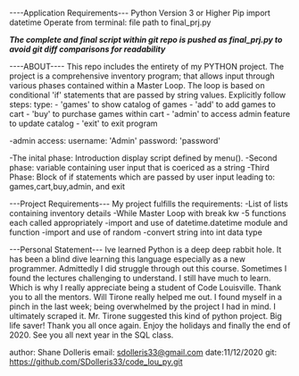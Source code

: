 ----Application Requirements---
Python Version 3 or Higher
Pip import datetime
Operate from terminal: file path to final_prj.py

***The complete and final script within git repo is pushed as final_prj.py to avoid git diff comparisons for readability***


----ABOUT---- 
This repo includes the entirety of my PYTHON project. The project is a comprehensive inventory program; that allows input through various phases contained within a Master Loop. The loop is based on conditional 'if' statements that are passed by string values. Explicitly follow steps: 
type:
	- 'games' to show catalog of games 
	- 'add' to add games to cart
	- 'buy' to purchase games within cart
	- 'admin' to access admin feature to update catalog
	- 'exit' to exit program

-admin access: username: 'Admin' password: 'password'

-The inital phase: Introduction display script defined by menu().
-Second phase: variable containing user input that is coericed as a string 
-Third Phase: Block of if statements which are passed by user input leading to: games,cart,buy,admin, and exit

---Project Requirements---
My project fulfills the requirements: -List of lists containing inventory details -While Master Loop with break kw -5 functions each called appropriately -import and use of datetime.datetime module and function -import and use of random -convert string into int data type


---Personal Statement---
Ive learned Python is a deep deep rabbit hole. It has been a blind dive learning this language especially as a new programmer. Admittedly I did struggle through out this course. Sometimes I found the lectures challenging to understand. I still have much to learn. Which is why I really appreciate being a student of Code Louisville. Thank you to all the mentors. Will Tirone really helped me out. I found myself in a pinch in the last week; being overwhelmed by the project I had in mind. I ultimately scraped it. Mr. Tirone suggested this kind of python project. Big life saver! Thank you all once again. Enjoy the holidays and finally the end of 2020. See you all next year in the SQL class.


author: Shane Dolleris email: sdolleris33@gmail.com date:11/12/2020 git: https://github.com/SDolleris33/code_lou_py.git
